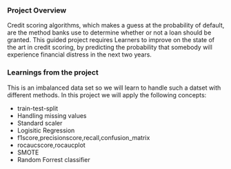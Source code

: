 ### Project Overview

 Credit scoring algorithms, which makes a guess at the probability of default, are the method banks use to determine whether or not a loan should be granted. This guided project requires Learners to improve on the state of the art in credit scoring, by predicting the probability that somebody will experience financial distress in the next two years.


### Learnings from the project

 This is an imbalanced data set so we will learn to handle such a datset with different methods. In this project we will apply the following concepts:

- train-test-split
- Handling missing values
- Standard scaler
- Logisitic Regression
- f1score,precisionscore,recall,confusion_matrix
- rocaucscore,rocaucplot
- SMOTE
- Random Forrest classifier


